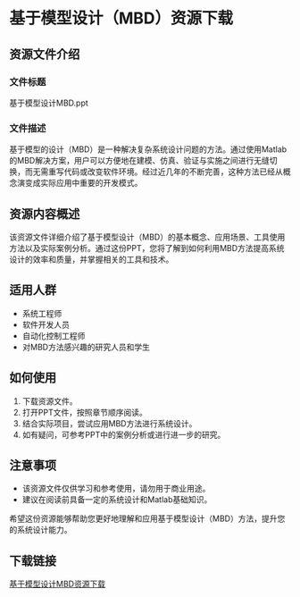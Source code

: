 # 基于模型设计（MBD）资源下载

## 资源文件介绍

### 文件标题
基于模型设计MBD.ppt

### 文件描述
基于模型的设计（MBD）是一种解决复杂系统设计问题的方法。通过使用Matlab的MBD解决方案，用户可以方便地在建模、仿真、验证与实施之间进行无缝切换，而无需重写代码或改变软件环境。经过近几年的不断完善，这种方法已经从概念演变成实际应用中重要的开发模式。

## 资源内容概述

该资源文件详细介绍了基于模型设计（MBD）的基本概念、应用场景、工具使用方法以及实际案例分析。通过这份PPT，您将了解到如何利用MBD方法提高系统设计的效率和质量，并掌握相关的工具和技术。

## 适用人群

- 系统工程师
- 软件开发人员
- 自动化控制工程师
- 对MBD方法感兴趣的研究人员和学生

## 如何使用

1. 下载资源文件。
2. 打开PPT文件，按照章节顺序阅读。
3. 结合实际项目，尝试应用MBD方法进行系统设计。
4. 如有疑问，可参考PPT中的案例分析或进行进一步的研究。

## 注意事项

- 该资源文件仅供学习和参考使用，请勿用于商业用途。
- 建议在阅读前具备一定的系统设计和Matlab基础知识。

希望这份资源能够帮助您更好地理解和应用基于模型设计（MBD）方法，提升您的系统设计能力。

## 下载链接

[基于模型设计MBD资源下载](https://pan.quark.cn/s/3d84052129a9)